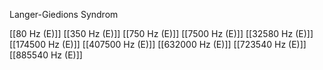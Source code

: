 Langer-Giedions Syndrom

[[80 Hz (E)]]
[[350 Hz (E)]]
[[750 Hz (E)]]
[[7500 Hz (E)]]
[[32580 Hz (E)]]
[[174500 Hz (E)]]
[[407500 Hz (E)]]
[[632000 Hz (E)]]
[[723540 Hz (E)]]
[[885540 Hz (E)]]